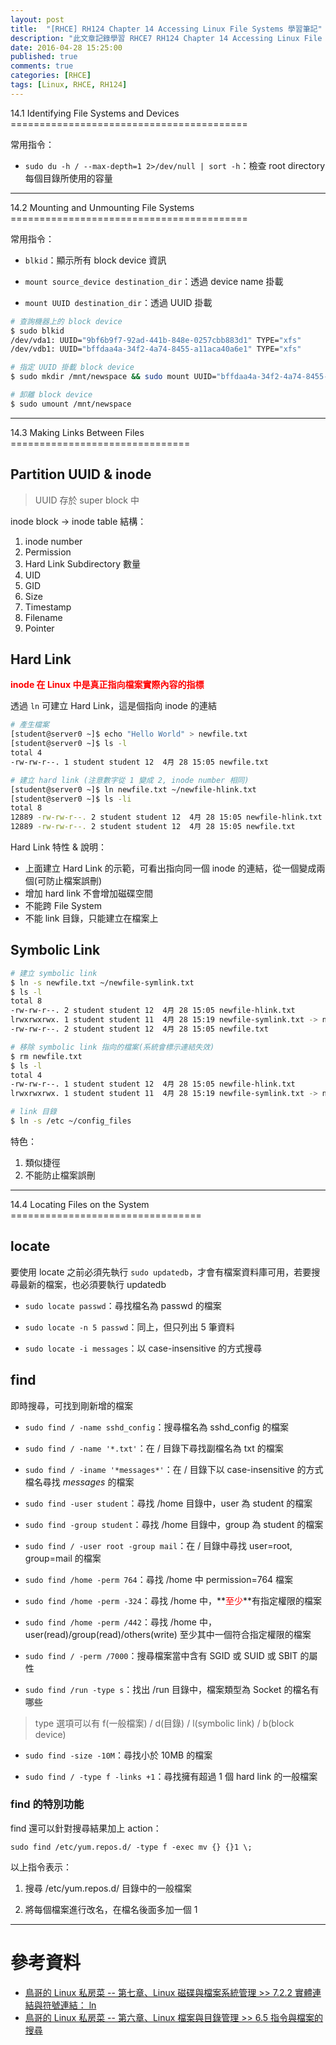 ```yaml
---
layout: post
title:  "[RHCE] RH124 Chapter 14 Accessing Linux File Systems 學習筆記"
description: "此文章記錄學習 RHCE7 RH124 Chapter 14 Accessing Linux File System 留下的內容"
date: 2016-04-28 15:25:00
published: true
comments: true
categories: [RHCE]
tags: [Linux, RHCE, RH124]
---
```



<a name="ch14.1" />
14.1 Identifying File Systems and Devices
=========================================

常用指令：

- `sudo du -h / --max-depth=1 2>/dev/null | sort -h`：檢查 root directory 每個目錄所使用的容量

--------------------------------------------

<a name="ch14.2" />
14.2 Mounting and Unmounting File Systems
=========================================

常用指令：

- `blkid`：顯示所有 block device 資訊

- `mount source_device destination_dir`：透過 device name 掛載

- `mount UUID destination_dir`：透過 UUID 掛載

```bash
# 查詢機器上的 block device
$ sudo blkid
/dev/vda1: UUID="9bf6b9f7-92ad-441b-848e-0257cbb883d1" TYPE="xfs" 
/dev/vdb1: UUID="bffdaa4a-34f2-4a74-8455-a11aca40a6e1" TYPE="xfs" 

# 指定 UUID 掛載 block device
$ sudo mkdir /mnt/newspace && sudo mount UUID="bffdaa4a-34f2-4a74-8455-a11aca40a6e1" /mnt/newspace

# 卸離 block device
$ sudo umount /mnt/newspace
```

--------------------------------------------

<a name="ch14.3" />
14.3 Making Links Between Files
===============================

## Partition UUID & inode

> UUID 存於 super block 中

inode block -> inode table 結構：
1. inode number
2. Permission
3. Hard Link Subdirectory 數量
4. UID
5. GID
6. Size
7. Timestamp
8. Filename
9. Pointer

## Hard Link

**<font color='red'>inode 在 Linux 中是真正指向檔案實際內容的指標</font>**

透過 `ln` 可建立 Hard Link，這是個指向 inode 的連結

```bash
# 產生檔案
[student@server0 ~]$ echo "Hello World" > newfile.txt
[student@server0 ~]$ ls -l
total 4
-rw-rw-r--. 1 student student 12  4月 28 15:05 newfile.txt

# 建立 hard link (注意數字從 1 變成 2, inode number 相同)
[student@server0 ~]$ ln newfile.txt ~/newfile-hlink.txt
[student@server0 ~]$ ls -li
total 8
12889 -rw-rw-r--. 2 student student 12  4月 28 15:05 newfile-hlink.txt
12889 -rw-rw-r--. 2 student student 12  4月 28 15:05 newfile.txt
```

Hard Link 特性 & 說明：
- 上面建立 Hard Link 的示範，可看出指向同一個 inode 的連結，從一個變成兩個(可防止檔案誤刪)
- 增加 hard link 不會增加磁碟空間
- 不能跨 File System
- 不能 link 目錄，只能建立在檔案上

## Symbolic Link 

```bash
# 建立 symbolic link
$ ln -s newfile.txt ~/newfile-symlink.txt
$ ls -l
total 8
-rw-rw-r--. 2 student student 12  4月 28 15:05 newfile-hlink.txt
lrwxrwxrwx. 1 student student 11  4月 28 15:19 newfile-symlink.txt -> newfile.txt
-rw-rw-r--. 2 student student 12  4月 28 15:05 newfile.txt

# 移除 symbolic link 指向的檔案(系統會標示連結失效)
$ rm newfile.txt 
$ ls -l
total 4
-rw-rw-r--. 1 student student 12  4月 28 15:05 newfile-hlink.txt
lrwxrwxrwx. 1 student student 11  4月 28 15:19 newfile-symlink.txt -> newfile.txt (這裡會有底色標記連結失效)

# link 目錄
$ ln -s /etc ~/config_files
```

特色：
1. 類似捷徑
2. 不能防止檔案誤刪

--------------------------------------------

<a name="ch14.4" />
14.4 Locating Files on the System
=================================

## locate

要使用 locate 之前必須先執行 `sudo updatedb`，才會有檔案資料庫可用，若要搜尋最新的檔案，也必須要執行 updatedb

- `sudo locate passwd`：尋找檔名為 passwd 的檔案

- `sudo locate -n 5 passwd`：同上，但只列出 5 筆資料

- `sudo locate -i messages`：以 case-insensitive 的方式搜尋

## find

即時搜尋，可找到剛新增的檔案

- `sudo find / -name sshd_config`：搜尋檔名為 sshd_config 的檔案

- `sudo find / -name '*.txt'`：在 / 目錄下尋找副檔名為 txt 的檔案

- `sudo find / -iname '*messages*'`：在 / 目錄下以 case-insensitive 的方式檔名尋找 *messages* 的檔案

- `sudo find -user student`：尋找 /home 目錄中，user 為 student 的檔案

- `sudo find -group student`：尋找 /home 目錄中，group 為 student 的檔案

- `sudo find / -user root -group mail`：在 / 目錄中尋找 user=root, group=mail 的檔案

- `sudo find /home -perm 764`：尋找 /home 中 permission=764 檔案

- `sudo find /home -perm -324`：尋找 /home 中，**<font color='red'>至少</font>**有指定權限的檔案

- `sudo find /home -perm /442`：尋找 /home 中，user(read)/group(read)/others(write) 至少其中一個符合指定權限的檔案

- `sudo find / -perm /7000`：搜尋檔案當中含有 SGID 或 SUID 或 SBIT 的屬性

- `sudo find /run -type s`：找出 /run 目錄中，檔案類型為 Socket 的檔名有哪些
> type 選項可以有 f(一般檔案) / d(目錄) / l(symbolic link) / b(block device)

- `sudo find -size -10M`：尋找小於 10MB 的檔案

- `sudo find / -type f -links +1`：尋找擁有超過 1 個 hard link 的一般檔案

### find 的特別功能

find 還可以針對搜尋結果加上 action：

`sudo find /etc/yum.repos.d/ -type f -exec mv {} {}1 \;`

以上指令表示：

1. 搜尋 /etc/yum.repos.d/ 目錄中的一般檔案

2. 將每個檔案進行改名，在檔名後面多加一個 1

--------------------------------------------

參考資料
=======
- [鳥哥的 Linux 私房菜 -- 第七章、Linux 磁碟與檔案系統管理 >> 7.2.2 實體連結與符號連結： ln](http://linux.vbird.org/linux_basic/0230filesystem.php#link)
- [鳥哥的 Linux 私房菜 -- 第六章、Linux 檔案與目錄管理 >> 6.5 指令與檔案的搜尋](http://linux.vbird.org/linux_basic/0220filemanager.php#file_find)
